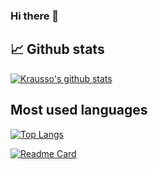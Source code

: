 ### Hi there 👋

<!--
**e6voe9/e6voe9** is a ✨ _special_ ✨ repository because its `README.md` (this file) appears on your GitHub profile.

Here are some ideas to get you started:

- 🔭 I’m currently working on ...
- 🌱 I’m currently learning ...
- 👯 I’m looking to collaborate on ...
- 🤔 I’m looking for help with ...
- 💬 Ask me about ...
- 📫 How to reach me: ...
- 😄 Pronouns: ...
- ⚡ Fun fact: ...
-->
## 📈 Github stats
[![Krausso's github stats](https://github-readme-stats.vercel.app/api?username=e6voe9&count_private=true&show_icons=true&theme=graywhite&hide_border=true&hide_title=true)](https://github.com/anuraghazra/github-readme-stats)


## Most used languages
[![Top Langs](https://github-readme-stats.vercel.app/api/top-langs/?username=e6voe9&theme=graywhite&langs_count=8&layout=compact)](https://github.com/anuraghazra/github-readme-stats)



[![Readme Card](https://github-readme-stats.vercel.app/api/pin/?username=e6voe9&repo=github-readme-stats)](https://github.com/anuraghazra/github-readme-stats)
